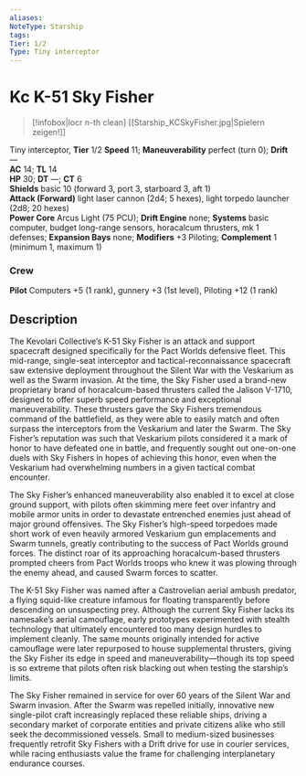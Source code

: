 ```yaml
---
aliases: 
NoteType: Starship
tags: 
Tier: 1/2
Type: Tiny interceptor 
---
```


# Kc K-51 Sky Fisher

> [!infobox|locr n-th clean]
>  [[Starship_KCSkyFisher.jpg|Spielern zeigen!]]
> 

Tiny interceptor, **Tier** 1/2
**Speed** 11; **Maneuverability** perfect (turn 0); **Drift** —  
**AC** 14; **TL** 14  
**HP** 30; **DT** —; **CT** 6  
**Shields** basic 10 (forward 3, port 3, starboard 3, aft 1)  
**Attack (Forward)** light laser cannon (2d4; 5 hexes), light torpedo launcher (2d8; 20 hexes)  
**Power Core** Arcus Light (75 PCU); **Drift Engine** none; **Systems** basic computer, budget long-range sensors, horacalcum thrusters, mk 1 defenses; **Expansion Bays** none; **Modifiers** +3 Piloting; **Complement** 1 (minimum 1, maximum 1)

### Crew

**Pilot** Computers +5 (1 rank), gunnery +3 (1st level), Piloting +12 (1 rank)

## Description

The Kevolari Collective’s K-51 Sky Fisher is an attack and support spacecraft designed specifically for the Pact Worlds defensive fleet. This mid-range, single-seat interceptor and tactical-reconnaissance spacecraft saw extensive deployment throughout the Silent War with the Veskarium as well as the Swarm invasion. At the time, the Sky Fisher used a brand-new proprietary brand of horacalcum-based thrusters called the Jalison V-1710, designed to offer superb speed performance and exceptional maneuverability. These thrusters gave the Sky Fishers tremendous command of the battlefield, as they were able to easily match and often surpass the interceptors from the Veskarium and later the Swarm. The Sky Fisher’s reputation was such that Veskarium pilots considered it a mark of honor to have defeated one in battle, and frequently sought out one-on-one duels with Sky Fishers in hopes of achieving this honor, even when the Veskarium had overwhelming numbers in a given tactical combat encounter.  
  
The Sky Fisher’s enhanced maneuverability also enabled it to excel at close ground support, with pilots often skimming mere feet over infantry and mobile armor units in order to devastate entrenched enemies just ahead of major ground offensives. The Sky Fisher’s high-speed torpedoes made short work of even heavily armored Veskarium gun emplacements and Swarm tunnels, greatly contributing to the success of Pact Worlds ground forces. The distinct roar of its approaching horacalcum-based thrusters prompted cheers from Pact Worlds troops who knew it was plowing through the enemy ahead, and caused Swarm forces to scatter.  
  
The K-51 Sky Fisher was named after a Castrovelian aerial ambush predator, a flying squid-like creature infamous for floating transparently before descending on unsuspecting prey. Although the current Sky Fisher lacks its namesake’s aerial camouflage, early prototypes experimented with stealth technology that ultimately encountered too many design hurdles to implement cleanly. The same mounts originally intended for active camouflage were later repurposed to house supplemental thrusters, giving the Sky Fisher its edge in speed and maneuverability—though its top speed is so extreme that pilots often risk blacking out when testing the starship’s limits.  
  
The Sky Fisher remained in service for over 60 years of the Silent War and Swarm invasion. After the Swarm was repelled initially, innovative new single-pilot craft increasingly replaced these reliable ships, driving a secondary market of corporate entities and private citizens alike who still seek the decommissioned vessels. Small to medium-sized businesses frequently retrofit Sky Fishers with a Drift drive for use in courier services, while racing enthusiasts value the frame for challenging interplanetary endurance courses.
